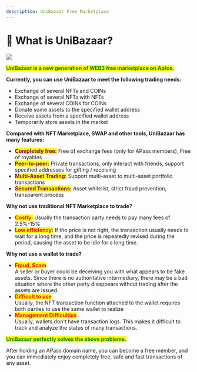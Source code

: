 ```yaml
---
description: UniBazaar Free Marketplace
---
```


# 💁 What is UniBazaar?

<mark style="color:green;">****</mark>![](../.gitbook/assets/unibazaar\_icon2.png)<mark style="color:green;">****</mark>

<mark style="color:green;">**UniBazaar is a new generation of WEB3 free marketplace on Aptos.**</mark>

**Currently, you can use UniBazaar to meet the following trading needs:**

* Exchange of several NFTs and COINs
* Exchange of several NFTs with NFTs
* Exchange of several COINs for COINs
* Donate some assets to the specified wallet address
* Receive assets from a specified wallet address
* Temporarily store assets in the market

**Compared with NFT Marketplace, SWAP and other tools, UniBazaar has many features:**

* <mark style="color:purple;">**Completely free:**</mark> Free of exchange fees (only for APass members), Free of royalties
* <mark style="color:purple;">**Peer-to-peer:**</mark>  Private transactions, only interact with friends, support specified addresses for gifting / receiving
* <mark style="color:purple;">**Multi-Asset Trading:**</mark> Support multi-asset to multi-asset portfolio transactions
* <mark style="color:purple;">**Secured Transactions:**</mark> Asset whitelist, strict fraud prevention, transparent process

**Why not use traditional NFT Marketplace to trade?**

* <mark style="color:red;">**Costly:**</mark> Usually the transaction party needs to pay many fees of 2.5%-15%
* <mark style="color:red;">**Low efficiency:**</mark> If the price is not right, the transaction usually needs to wait for a long time, and the price is repeatedly revised during the period, causing the asset to be idle for a long time.

**Why not use a wallet to trade?**

* <mark style="color:red;">**Fraud, Scam**</mark>\
  A seller or buyer could be deceiving you with what appears to be fake assets. Since there is no authoritative intermediary, there may be a bad situation where the other party disappears without trading after the assets are issued.
* <mark style="color:red;">**Difficult to use**</mark>\
  Usually, the NFT transaction function attached to the wallet requires both parties to use the same wallet to realize
* <mark style="color:red;">**Management Difficulties**</mark>\
  Usually, wallets don't have transaction logs. This makes it difficult to track and analyze the status of many transactions.

<mark style="color:green;">**UniBazaar perfectly solves the above problems.**</mark>&#x20;

After holding an APass domain name, you can become a free member, and you can immediately enjoy completely free, safe and fast transactions of any asset.

